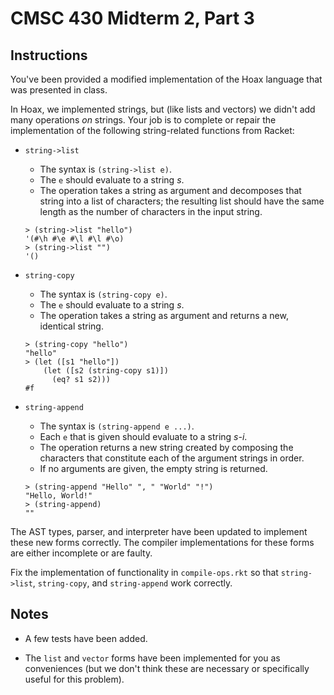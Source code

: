 # CMSC 430 Midterm 2, Part 3

## Instructions

You've been provided a modified implementation of the Hoax language that was
presented in class.

In Hoax, we implemented strings, but (like lists and vectors) we didn't add many
operations _on_ strings. Your job is to complete or repair the implementation of
the following string-related functions from Racket:

  * `string->list`

    - The syntax is `(string->list e)`.
    - The `e` should evaluate to a string _s_.
    - The operation takes a string as argument and decomposes that string into a
      list of characters; the resulting list should have the same length as the
      number of characters in the input string.

    ```
    > (string->list "hello")
    '(#\h #\e #\l #\l #\o)
    > (string->list "")
    '()
    ```

  * `string-copy`

    - The syntax is `(string-copy e)`.
    - The `e` should evaluate to a string _s_.
    - The operation takes a string as argument and returns a new, identical
      string.

    ```
    > (string-copy "hello")
    "hello"
    > (let ([s1 "hello"])
        (let ([s2 (string-copy s1)])
          (eq? s1 s2)))
    #f
    ```

  * `string-append`

    - The syntax is `(string-append e ...)`.
    - Each `e` that is given should evaluate to a string _s-i_.
    - The operation returns a new string created by composing the characters
      that constitute each of the argument strings in order.
    - If no arguments are given, the empty string is returned.

    ```
    > (string-append "Hello" ", " "World" "!")
    "Hello, World!"
    > (string-append)
    ""
    ```

The AST types, parser, and interpreter have been updated to implement these new
forms correctly. The compiler implementations for these forms are either
incomplete or are faulty.

Fix the implementation of functionality in `compile-ops.rkt` so that
`string->list`, `string-copy`, and `string-append` work correctly.

## Notes

  * A few tests have been added.

  * The `list` and `vector` forms have been implemented for you as conveniences
    (but we don't think these are necessary or specifically useful for this
    problem).
